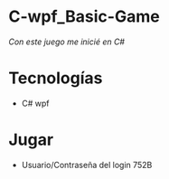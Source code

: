 # C-wpf_Basic-Game

*Con este juego me inicié en C#*

# Tecnologías

- C# wpf

# Jugar

- Usuario/Contraseña del login 752B
